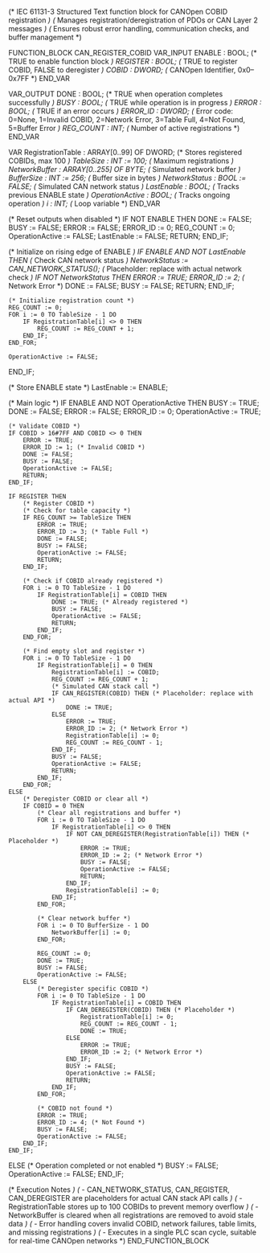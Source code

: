(* IEC 61131-3 Structured Text function block for CANOpen COBID registration *)
(* Manages registration/deregistration of PDOs or CAN Layer 2 messages *)
(* Ensures robust error handling, communication checks, and buffer management *)

FUNCTION_BLOCK CAN_REGISTER_COBID
VAR_INPUT
    ENABLE : BOOL; (* TRUE to enable function block *)
    REGISTER : BOOL; (* TRUE to register COBID, FALSE to deregister *)
    COBID : DWORD; (* CANOpen Identifier, 0x0–0x7FF *)
END_VAR

VAR_OUTPUT
    DONE : BOOL; (* TRUE when operation completes successfully *)
    BUSY : BOOL; (* TRUE while operation is in progress *)
    ERROR : BOOL; (* TRUE if an error occurs *)
    ERROR_ID : DWORD; (* Error code: 0=None, 1=Invalid COBID, 2=Network Error, 3=Table Full, 4=Not Found, 5=Buffer Error *)
    REG_COUNT : INT; (* Number of active registrations *)
END_VAR

VAR
    RegistrationTable : ARRAY[0..99] OF DWORD; (* Stores registered COBIDs, max 100 *)
    TableSize : INT := 100; (* Maximum registrations *)
    NetworkBuffer : ARRAY[0..255] OF BYTE; (* Simulated network buffer *)
    BufferSize : INT := 256; (* Buffer size in bytes *)
    NetworkStatus : BOOL := FALSE; (* Simulated CAN network status *)
    LastEnable : BOOL; (* Tracks previous ENABLE state *)
    OperationActive : BOOL; (* Tracks ongoing operation *)
    i : INT; (* Loop variable *)
END_VAR

(* Reset outputs when disabled *)
IF NOT ENABLE THEN
    DONE := FALSE;
    BUSY := FALSE;
    ERROR := FALSE;
    ERROR_ID := 0;
    REG_COUNT := 0;
    OperationActive := FALSE;
    LastEnable := FALSE;
    RETURN;
END_IF;

(* Initialize on rising edge of ENABLE *)
IF ENABLE AND NOT LastEnable THEN
    (* Check CAN network status *)
    NetworkStatus := CAN_NETWORK_STATUS(); (* Placeholder: replace with actual network check *)
    IF NOT NetworkStatus THEN
        ERROR := TRUE;
        ERROR_ID := 2; (* Network Error *)
        DONE := FALSE;
        BUSY := FALSE;
        RETURN;
    END_IF;
    
    (* Initialize registration count *)
    REG_COUNT := 0;
    FOR i := 0 TO TableSize - 1 DO
        IF RegistrationTable[i] <> 0 THEN
            REG_COUNT := REG_COUNT + 1;
        END_IF;
    END_FOR;
    
    OperationActive := FALSE;
END_IF;

(* Store ENABLE state *)
LastEnable := ENABLE;

(* Main logic *)
IF ENABLE AND NOT OperationActive THEN
    BUSY := TRUE;
    DONE := FALSE;
    ERROR := FALSE;
    ERROR_ID := 0;
    OperationActive := TRUE;
    
    (* Validate COBID *)
    IF COBID > 16#7FF AND COBID <> 0 THEN
        ERROR := TRUE;
        ERROR_ID := 1; (* Invalid COBID *)
        DONE := FALSE;
        BUSY := FALSE;
        OperationActive := FALSE;
        RETURN;
    END_IF;
    
    IF REGISTER THEN
        (* Register COBID *)
        (* Check for table capacity *)
        IF REG_COUNT >= TableSize THEN
            ERROR := TRUE;
            ERROR_ID := 3; (* Table Full *)
            DONE := FALSE;
            BUSY := FALSE;
            OperationActive := FALSE;
            RETURN;
        END_IF;
        
        (* Check if COBID already registered *)
        FOR i := 0 TO TableSize - 1 DO
            IF RegistrationTable[i] = COBID THEN
                DONE := TRUE; (* Already registered *)
                BUSY := FALSE;
                OperationActive := FALSE;
                RETURN;
            END_IF;
        END_FOR;
        
        (* Find empty slot and register *)
        FOR i := 0 TO TableSize - 1 DO
            IF RegistrationTable[i] = 0 THEN
                RegistrationTable[i] := COBID;
                REG_COUNT := REG_COUNT + 1;
                (* Simulated CAN stack call *)
                IF CAN_REGISTER(COBID) THEN (* Placeholder: replace with actual API *)
                    DONE := TRUE;
                ELSE
                    ERROR := TRUE;
                    ERROR_ID := 2; (* Network Error *)
                    RegistrationTable[i] := 0;
                    REG_COUNT := REG_COUNT - 1;
                END_IF;
                BUSY := FALSE;
                OperationActive := FALSE;
                RETURN;
            END_IF;
        END_FOR;
    ELSE
        (* Deregister COBID or clear all *)
        IF COBID = 0 THEN
            (* Clear all registrations and buffer *)
            FOR i := 0 TO TableSize - 1 DO
                IF RegistrationTable[i] <> 0 THEN
                    IF NOT CAN_DEREGISTER(RegistrationTable[i]) THEN (* Placeholder *)
                        ERROR := TRUE;
                        ERROR_ID := 2; (* Network Error *)
                        BUSY := FALSE;
                        OperationActive := FALSE;
                        RETURN;
                    END_IF;
                    RegistrationTable[i] := 0;
                END_IF;
            END_FOR;
            
            (* Clear network buffer *)
            FOR i := 0 TO BufferSize - 1 DO
                NetworkBuffer[i] := 0;
            END_FOR;
            
            REG_COUNT := 0;
            DONE := TRUE;
            BUSY := FALSE;
            OperationActive := FALSE;
        ELSE
            (* Deregister specific COBID *)
            FOR i := 0 TO TableSize - 1 DO
                IF RegistrationTable[i] = COBID THEN
                    IF CAN_DEREGISTER(COBID) THEN (* Placeholder *)
                        RegistrationTable[i] := 0;
                        REG_COUNT := REG_COUNT - 1;
                        DONE := TRUE;
                    ELSE
                        ERROR := TRUE;
                        ERROR_ID := 2; (* Network Error *)
                    END_IF;
                    BUSY := FALSE;
                    OperationActive := FALSE;
                    RETURN;
                END_IF;
            END_FOR;
            
            (* COBID not found *)
            ERROR := TRUE;
            ERROR_ID := 4; (* Not Found *)
            BUSY := FALSE;
            OperationActive := FALSE;
        END_IF;
    END_IF;
ELSE
    (* Operation completed or not enabled *)
    BUSY := FALSE;
    OperationActive := FALSE;
END_IF;

(* Execution Notes *)
(* - CAN_NETWORK_STATUS, CAN_REGISTER, CAN_DEREGISTER are placeholders for actual CAN stack API calls *)
(* - RegistrationTable stores up to 100 COBIDs to prevent memory overflow *)
(* - NetworkBuffer is cleared when all registrations are removed to avoid stale data *)
(* - Error handling covers invalid COBID, network failures, table limits, and missing registrations *)
(* - Executes in a single PLC scan cycle, suitable for real-time CANOpen networks *)
END_FUNCTION_BLOCK
